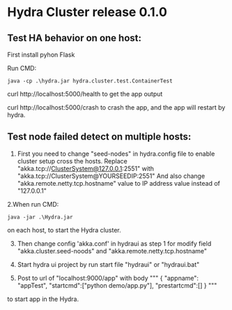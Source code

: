 # Hydra Cluster release 0.1.0


## Test HA behavior on one host:
First install pyhon Flask

Run CMD:


	java -cp .\hydra.jar hydra.cluster.test.ContainerTest
	
curl http://localhost:5000/health to get the app output

curl http://localhost:5000/crash to crash the app, and the app will restart by hydra.


## Test node failed detect on multiple hosts:

1. First you need to change "seed-nodes" in hydra.config file to enable cluster setup
cross the hosts. Replace "akka.tcp://ClusterSystem@127.0.0.1:2551" with 
"akka.tcp://ClusterSystem@YOURSEEDIP:2551"
And also change "akka.remote.netty.tcp.hostname" value to IP address value instead of "127.0.0.1" 

2.When run CMD:

	java -jar .\Hydra.jar  

on each host, to start the Hydra cluster.

3. Then change config 'akka.conf' in hydraui as step 1 for modify field "akka.cluster.seed-noods" and "akka.remote.netty.tcp.hostname"

4. Start hydra ui project by run start file "hydraui" or "hydraui.bat" 

5. Post to url of "localhost:9000/app" with body 
""" {
 "appname": "appTest",
 "startcmd":["python demo/app.py"],
 "prestartcmd":[]
} """

to start app in the Hydra.











